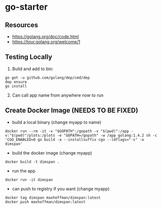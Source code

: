 # go-starter

## Resources
+ https://golang.org/doc/code.html
+ https://tour.golang.org/welcome/1

## Testing Locally
1. Build and add to bin:
```
go get -u github.com/golang/dep/cmd/dep
dep ensure
go install
```

2. Can call app name from anywhere now to run 

## Create Docker Image (NEEDS TO BE FIXED)
+ build a local binary (change myapp to name)
```
docker run --rm -it -v "$GOPATH":/gopath -v "$(pwd)":/app -v:"$(pwd)"/plots:/plots -e "GOPATH=/gopath" -w /app golang:1.4.2 sh -c 'CGO_ENABLED=0 go build -a --installsuffix cgo --ldflags="-s" -o dimspan'
```

+ build the docker image (change myapp)
```
docker build -t dimspan .
```

+ run the app
```
docker run -it dimspan
```

+ can push to registry if you want (change myapp)
```
docker tag dimspan maxhoffman/dimspan:latest
docker push maxhoffman/dimspan:latest
```

